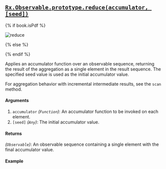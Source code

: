 ## [`Rx.Observable.prototype.reduce(accumulator, [seed])`](https://github.com/Reactive-Extensions/RxJS/blob/master/src/core/linq/observable/reduce.js)

{% if book.isPdf %}

![reduce](http://reactivex.io/documentation/operators/images/reduce.png)

{% else %}

<rx-marbles key="reduce"></rx-marbles>

{% endif %}

Applies an accumulator function over an observable sequence, returning the result of the aggregation as a single element in the result sequence. The specified seed value is used as the initial accumulator value.

For aggregation behavior with incremental intermediate results, see the `scan` method.

#### Arguments
1. `accumulator` *(`Function`)*:  An accumulator function to be invoked on each element.
2. `[seed]` *(`Any`)*: The initial accumulator value.
 
#### Returns
*(`Observable`)*: An observable sequence containing a single element with the final accumulator value.

#### Example

[](http://jsbin.com/jocin/1/embed?js,console)

